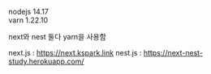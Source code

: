 nodejs 14.17  
varn 1.22.10  

next와 nest 둘다  yarn을 사용함  

next.js : https://next.kspark.link
nest.js : https://next-nest-study.herokuapp.com/ 